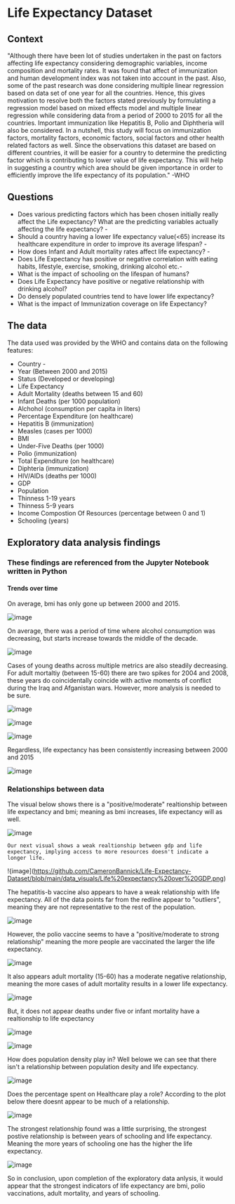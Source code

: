 # Life Expectancy Dataset
 ## Context 
"Although there have been lot of studies undertaken in the past on factors affecting life expectancy considering demographic variables, income composition and mortality rates. It was found that affect of immunization and human development index was not taken into account in the past. Also, some of the past research was done considering multiple linear regression based on data set of one year for all the countries. Hence, this gives motivation to resolve both the factors stated previously by formulating a regression model based on mixed effects model and multiple linear regression while considering data from a period of 2000 to 2015 for all the countries. Important immunization like Hepatitis B, Polio and Diphtheria will also be considered. In a nutshell, this study will focus on immunization factors, mortality factors, economic factors, social factors and other health related factors as well. Since the observations this dataset are based on different countries, it will be easier for a country to determine the predicting factor which is contributing to lower value of life expectancy. This will help in suggesting a country which area should be given importance in order to efficiently improve the life expectancy of its population." -WHO
 ## Questions
- Does various predicting factors which has been chosen initially really affect the Life expectancy? What are the predicting variables actually affecting the life expectancy? -
- Should a country having a lower life expectancy value(<65) increase its healthcare expenditure in order to improve its average lifespan? -
- How does Infant and Adult mortality rates affect life expectancy? -
- Does Life Expectancy has positive or negative correlation with eating habits, lifestyle, exercise, smoking, drinking alcohol etc.-
- What is the impact of schooling on the lifespan of humans?
- Does Life Expectancy have positive or negative relationship with drinking alcohol?
- Do densely populated countries tend to have lower life expectancy?
- What is the impact of Immunization coverage on life Expectancy?
## The data
The data used was provided by the WHO and contains data on the following features:
   - Country -
   - Year (Between 2000 and 2015) 
   - Status (Developed or developing) 
   - Life Expectancy 
   - Adult Mortality (deaths between 15 and 60) 
   - Infant Deaths (per 1000 population) 
   - Alchohol (consumption per capita in liters) 
   - Percentage Expenditure (on healthcare) 
   - Hepatitis B (immunization) 
   - Measles (cases per 1000) 
   - BMI 
   - Under-Five Deaths (per 1000) 
   - Polio (immunization) 
   - Total Expenditure (on healthcare) 
   - Diphteria (immunization) 
   - HIV/AIDs (deaths per 1000) 
   - GDP 
   - Population 
   - Thinness 1-19 years 
   - Thinness 5-9 years 
   - Income Compostion Of Resources (percentage between 0 and 1) 
   - Schooling (years)
 ## Exploratory data analysis findings
   ### These findings are referenced from the Jupyter Notebook written in Python
   #### Trends over time

   On average, bmi has only gone up between 2000 and 2015.
  
   ![image](https://github.com/CameronBannick/Life-Expectancy-Dataset/blob/main/data_visuals/Average%20BMI.png)

   On average, there was a period of time where alcohol consumption was decreasing, but starts increase towards the middle of the decade.
  
   ![image](https://github.com/CameronBannick/Life-Expectancy-Dataset/blob/main/data_visuals/Avergage%20alcohol%20consumption%20in%20liters.png)

   Cases of young deaths across multiple metrics are also steadily decreasing. For adult mortaltiy (between 15-60) there are two spikes for 2004 and 2008, these 
   years do coincidentally coincide with active moments of conflict during the Iraq and Afganistan wars. However, more analysis is needed to be sure.
   
   ![image](https://github.com/CameronBannick/Life-Expectancy-Dataset/blob/main/data_visuals/Average%20deaths%20under%205%20per%201000.png)
  
   ![image](https://github.com/CameronBannick/Life-Expectancy-Dataset/blob/main/data_visuals/Average%20infant%20deaths%20per%201000.png)
  
   ![image](https://github.com/CameronBannick/Life-Expectancy-Dataset/blob/main/data_visuals/Average%20young%20adult%20deaths%20by%20year.png)

   Regardless, life expectancy has been consistently increasing between 2000 and 2015

   ![image](https://github.com/CameronBannick/Life-Expectancy-Dataset/blob/main/data_visuals/Avergae%20life%20expectancy%20by%20year.png)


   ### Relationships between data

   The visual below shows there is a "positive/moderate" realtionship between life expectancy and bmi; meaning as bmi increases, life expectancy will as well.
   
   ![image](https://github.com/CameronBannick/Life-Expectancy-Dataset/blob/main/data_visuals/Life%20expectancy%20over%20BMI.png)

    Our next visual shows a weak realtionship between gdp and life expectancy, implying access to more resources doesn't indicate a longer life.
   
   !{image](https://github.com/CameronBannick/Life-Expectancy-Dataset/blob/main/data_visuals/Life%20expectancy%20over%20GDP.png)

   The hepatitis-b vaccine also appears to have a weak relationship with life expectancy. All of the data points far from the redline appear to "outliers", 
   meaning they are not representative to the rest of the population. 

   ![image](https://github.com/CameronBannick/Life-Expectancy-Dataset/blob/main/data_visuals/Life%20expectancy%20over%20Hepatitis%20B%20Vaccine%20%25.png) 

   However, the polio vaccine seems to have a "positive/moderate to strong relationship" meaning the more people are vaccinated the larger the life expectancy.
   
   ![image](https://github.com/CameronBannick/Life-Expectancy-Dataset/blob/main/data_visuals/Life%20expectancy%20over%20Polio%20vaccine%20%25.png)

   It also appears adult mortality (15-60) has a moderate negative relationship, meaning the more cases of adult mortality results in a lower life expectancy.
   
   ![image](https://github.com/CameronBannick/Life-Expectancy-Dataset/blob/main/data_visuals/Life%20expectancy%20over%20adult%20mortatilty.png)

   But, it does not appear deaths under five or infant mortality have a realtionship to life expectancy 
  
   ![image](https://github.com/CameronBannick/Life-Expectancy-Dataset/blob/main/data_visuals/Life%20expectancy%20over%20deaths%20under%20age%205.png)
  
   ![image](https://github.com/CameronBannick/Life-Expectancy-Dataset/blob/main/data_visuals/Life%20expectancy%20over%20infant%20deaths.png)
   
   How does population density play in? Well belowe we can see that there isn't a relationship between population desity and life expectancy.

   ![image](https://github.com/CameronBannick/Life-Expectancy-Dataset/blob/main/data_visuals/Life%20expectancy%20over%20population.png)

   Does the percentage spent on Healthcare play a role? According to the plot below there doesnt appear to be much of a relationship.

   ![image](https://github.com/CameronBannick/Life-Expectancy-Dataset/blob/main/data_visuals/Life%20expenditure%20over%20%25%20spent%20on%20health.png)
   
   The strongest relationship found was a little surprising, the strongest postive relationship is between years of schooling and life expectancy. Meaning the 
   more years of schooling one has the higher the life expectancy.

   ![image](https://github.com/CameronBannick/Life-Expectancy-Dataset/blob/main/data_visuals/Life%20expectancy%20over%20years%20in%20school.png)

  So in conclusion, upon completion of the exploratory data anlysis, it would appear that the strongest indicators of life expectancy are bmi, polio
  vaccinations, adult mortality, and years of schooling. 
  
     
     
